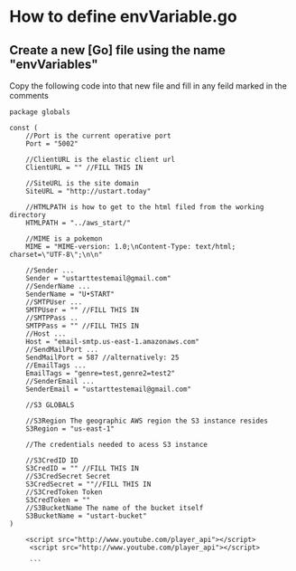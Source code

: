 # How to define envVariable.go

## Create a new [Go] file using the name "envVariables"

Copy the following code into that new file and fill in any feild marked in the comments

```
package globals

const (
	//Port is the current operative port
	Port = "5002"

	//ClientURL is the elastic client url
	ClientURL = "" //FILL THIS IN

	//SiteURL is the site domain
	SiteURL = "http://ustart.today"

	//HTMLPATH is how to get to the html filed from the working directory
	HTMLPATH = "../aws_start/"

	//MIME is a pokemon
	MIME = "MIME-version: 1.0;\nContent-Type: text/html; charset=\"UTF-8\";\n\n"

	//Sender ...
	Sender = "ustarttestemail@gmail.com"
	//SenderName ...
	SenderName = "U•START"
	//SMTPUser ...
	SMTPUser = "" //FILL THIS IN
	//SMTPPass ..
	SMTPPass = "" //FILL THIS IN
	//Host ...
	Host = "email-smtp.us-east-1.amazonaws.com"
	//SendMailPort ...
	SendMailPort = 587 //alternatively: 25
	//EmailTags ...
	EmailTags = "genre=test,genre2=test2"
	//SenderEmail ...
	SenderEmail = "ustarttestemail@gmail.com"

	//S3 GLOBALS

	//S3Region The geographic AWS region the S3 instance resides
	S3Region = "us-east-1"

	//The credentials needed to acess S3 instance

	//S3CredID ID
	S3CredID = "" //FILL THIS IN
	//S3CredSecret Secret
	S3CredSecret = ""//FILL THIS IN
	//S3CredToken Token
	S3CredToken = ""
	//S3BucketName The name of the bucket itself
	S3BucketName = "ustart-bucket"
)
```

``` sudo iptables -t nat -I PREROUTING -p tcp --dport 80 -j REDIRECT --to-ports 5002
	<script src="http://www.youtube.com/player_api"></script>
	 <script src="http://www.youtube.com/player_api"></script> 

	 ```
